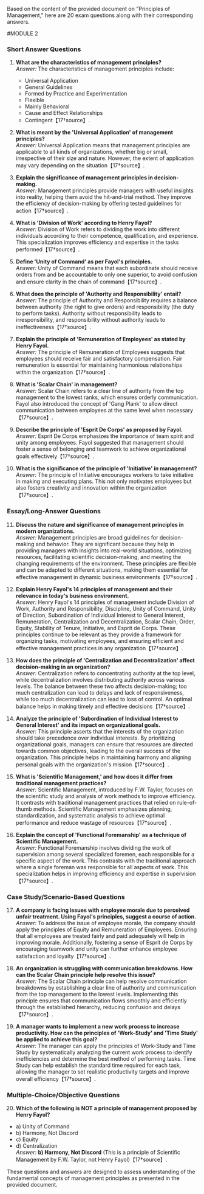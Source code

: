 Based on the content of the provided document on "Principles of Management," here are 20 exam questions along with their corresponding answers.




#MODULE 2

### **Short Answer Questions**

1. **What are the characteristics of management principles?**  
   *Answer:* The characteristics of management principles include:
   - Universal Application
   - General Guidelines
   - Formed by Practice and Experimentation
   - Flexible
   - Mainly Behavioral
   - Cause and Effect Relationships
   - Contingent【17†source】.

2. **What is meant by the 'Universal Application' of management principles?**  
   *Answer:* Universal Application means that management principles are applicable to all kinds of organizations, whether big or small, irrespective of their size and nature. However, the extent of application may vary depending on the situation【17†source】.

3. **Explain the significance of management principles in decision-making.**  
   *Answer:* Management principles provide managers with useful insights into reality, helping them avoid the hit-and-trial method. They improve the efficiency of decision-making by offering tested guidelines for action【17†source】.

4. **What is 'Division of Work' according to Henry Fayol?**  
   *Answer:* Division of Work refers to dividing the work into different individuals according to their competence, qualification, and experience. This specialization improves efficiency and expertise in the tasks performed【17†source】.

5. **Define 'Unity of Command' as per Fayol's principles.**  
   *Answer:* Unity of Command means that each subordinate should receive orders from and be accountable to only one superior, to avoid confusion and ensure clarity in the chain of command【17†source】.

6. **What does the principle of 'Authority and Responsibility' entail?**  
   *Answer:* The principle of Authority and Responsibility requires a balance between authority (the right to give orders) and responsibility (the duty to perform tasks). Authority without responsibility leads to irresponsibility, and responsibility without authority leads to ineffectiveness【17†source】.

7. **Explain the principle of 'Remuneration of Employees' as stated by Henry Fayol.**  
   *Answer:* The principle of Remuneration of Employees suggests that employees should receive fair and satisfactory compensation. Fair remuneration is essential for maintaining harmonious relationships within the organization【17†source】.

8. **What is 'Scalar Chain' in management?**  
   *Answer:* Scalar Chain refers to a clear line of authority from the top management to the lowest ranks, which ensures orderly communication. Fayol also introduced the concept of 'Gang Plank' to allow direct communication between employees at the same level when necessary【17†source】.

9. **Describe the principle of 'Esprit De Corps' as proposed by Fayol.**  
   *Answer:* Esprit De Corps emphasizes the importance of team spirit and unity among employees. Fayol suggested that management should foster a sense of belonging and teamwork to achieve organizational goals effectively【17†source】.

10. **What is the significance of the principle of 'Initiative' in management?**  
    *Answer:* The principle of Initiative encourages workers to take initiative in making and executing plans. This not only motivates employees but also fosters creativity and innovation within the organization【17†source】.

### **Essay/Long-Answer Questions**

11. **Discuss the nature and significance of management principles in modern organizations.**  
    *Answer:* Management principles are broad guidelines for decision-making and behavior. They are significant because they help in providing managers with insights into real-world situations, optimizing resources, facilitating scientific decision-making, and meeting the changing requirements of the environment. These principles are flexible and can be adapted to different situations, making them essential for effective management in dynamic business environments【17†source】.

12. **Explain Henry Fayol's 14 principles of management and their relevance in today's business environment.**  
    *Answer:* Henry Fayol's 14 principles of management include Division of Work, Authority and Responsibility, Discipline, Unity of Command, Unity of Direction, Subordination of Individual Interest to General Interest, Remuneration, Centralization and Decentralization, Scalar Chain, Order, Equity, Stability of Tenure, Initiative, and Esprit de Corps. These principles continue to be relevant as they provide a framework for organizing tasks, motivating employees, and ensuring efficient and effective management practices in any organization【17†source】.

13. **How does the principle of 'Centralization and Decentralization' affect decision-making in an organization?**  
    *Answer:* Centralization refers to concentrating authority at the top level, while decentralization involves distributing authority across various levels. The balance between these two affects decision-making; too much centralization can lead to delays and lack of responsiveness, while too much decentralization can lead to loss of control. An optimal balance helps in making timely and effective decisions【17†source】.

14. **Analyze the principle of 'Subordination of Individual Interest to General Interest' and its impact on organizational goals.**  
    *Answer:* This principle asserts that the interests of the organization should take precedence over individual interests. By prioritizing organizational goals, managers can ensure that resources are directed towards common objectives, leading to the overall success of the organization. This principle helps in maintaining harmony and aligning personal goals with the organization's mission【17†source】.

15. **What is 'Scientific Management,' and how does it differ from traditional management practices?**  
    *Answer:* Scientific Management, introduced by F.W. Taylor, focuses on the scientific study and analysis of work methods to improve efficiency. It contrasts with traditional management practices that relied on rule-of-thumb methods. Scientific Management emphasizes planning, standardization, and systematic analysis to achieve optimal performance and reduce wastage of resources【17†source】.

16. **Explain the concept of 'Functional Foremanship' as a technique of Scientific Management.**  
    *Answer:* Functional Foremanship involves dividing the work of supervision among several specialized foremen, each responsible for a specific aspect of the work. This contrasts with the traditional approach where a single foreman was responsible for all aspects of work. This specialization helps in improving efficiency and expertise in supervision【17†source】.

### **Case Study/Scenario-Based Questions**

17. **A company is facing issues with employee morale due to perceived unfair treatment. Using Fayol's principles, suggest a course of action.**  
    *Answer:* To address the issue of employee morale, the company should apply the principles of Equity and Remuneration of Employees. Ensuring that all employees are treated fairly and paid adequately will help in improving morale. Additionally, fostering a sense of Esprit de Corps by encouraging teamwork and unity can further enhance employee satisfaction and loyalty【17†source】.

18. **An organization is struggling with communication breakdowns. How can the Scalar Chain principle help resolve this issue?**  
    *Answer:* The Scalar Chain principle can help resolve communication breakdowns by establishing a clear line of authority and communication from the top management to the lowest levels. Implementing this principle ensures that communication flows smoothly and efficiently through the established hierarchy, reducing confusion and delays【17†source】.

19. **A manager wants to implement a new work process to increase productivity. How can the principles of 'Work-Study' and 'Time Study' be applied to achieve this goal?**  
    *Answer:* The manager can apply the principles of Work-Study and Time Study by systematically analyzing the current work process to identify inefficiencies and determine the best method of performing tasks. Time Study can help establish the standard time required for each task, allowing the manager to set realistic productivity targets and improve overall efficiency【17†source】.

### **Multiple-Choice/Objective Questions**

20. **Which of the following is NOT a principle of management proposed by Henry Fayol?**
   - a) Unity of Command
   - b) Harmony, Not Discord
   - c) Equity
   - d) Centralization  
   *Answer:* **b) Harmony, Not Discord** (This is a principle of Scientific Management by F.W. Taylor, not Henry Fayol)【17†source】.

These questions and answers are designed to assess understanding of the fundamental concepts of management principles as presented in the provided document.
